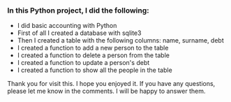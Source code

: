### In this Python project, I did the following:

- I did basic accounting with Python
- First of all I created a database with sqlite3
- Then I created a table with the following columns: name, surname, debt
- I created a function to add a new person to the table
- I created a function to delete a person from the table
- I created a function to update a person's debt
- I created a function to show all the people in the table

Thank you for visit this. I hope you enjoyed it. If you have any questions, please let me know in the comments. I will be happy to answer them.
